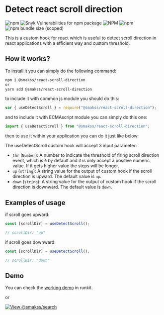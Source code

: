 # Detect react scroll direction

![npm](https://img.shields.io/npm/v/@smakss/react-scroll-direction) ![Snyk Vulnerabilities for npm package](https://img.shields.io/snyk/vulnerabilities/npm/@smakss/react-scroll-direction) ![NPM](https://img.shields.io/npm/l/@smakss/react-scroll-direction) ![npm](https://img.shields.io/npm/dt/@smakss/react-scroll-direction) ![npm bundle size (scoped)](https://img.shields.io/bundlephobia/min/@smakss/react-scroll-direction)

This is a custom hook for react which is useful to detect scroll direction in react applications with a efficient way and custom threshold.

## How it works?

To install it you can simply do the following command:

```bash
npm i @smakss/react-scroll-direction
or
yarn add @smakss/react-scroll-direction
```

to include it with common js module you should do this:

```js
var { useDetectScroll } = require("@smakss/react-scroll-direction");
```

and to include it with ECMAscript module you can simply do this one:

```js
import { useDetectScroll } from "@smakss/react-scroll-direction";
```

then to use it within your application you can do it just like below:

The useDetectScroll custom hook will accept 3 input parameter:

- `thr` (`Number`): A number to indicate the threshold of firing scroll direction event, which is `0` by default and it is only accept a positive numeric value. If it gets higher value the steps will be longer.
- `up` (`string`): A string value for the output of custom hook if the scroll direction is upward. The default value is `up`.
- `down` (`string`): A string value for the output of custom hook if the scroll direction is downward. The default value is `down`.

## Examples of usage

if scroll goes upward:

```js
const [scrollDir] = useDetectScroll();

// scrollDir: "up"
```

if scroll goes downward:

```js
const [scrollDir] = useDetectScroll();

// scrollDir: "down"
```

## Demo

You can check the [working demo](https://runkit.com/smakss/) in runkit.

or

[![View @smakss/search](https://codesandbox.io/static/img/play-codesandbox.svg)](https://codesandbox.io/s/react-scroll-direction-tclwvp?fontsize=14&hidenavigation=1&theme=dark)
